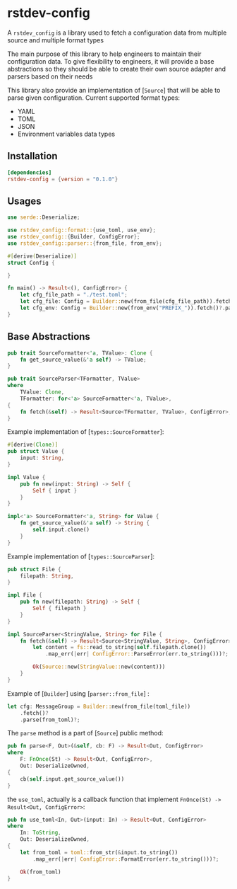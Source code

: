 # rstdev-config

A `rstdev_config` is a library used to fetch a configuration data
from multiple source and multiple format types

The main purpose of this library to help engineers to maintain their configuration
data. To give flexibility to engineers, it will provide a base abstractions 
so they should be able to create their own source adapter and parsers based on their needs

This library also provide an implementation of [`Source`] that will be able to parse given configuration.
Current supported format types:
- YAML
- TOML
- JSON
- Environment variables data types

## Installation

```toml
[dependencies]
rstdev-config = {version = "0.1.0"}
```

## Usages 

```rust
use serde::Deserialize;

use rstdev_config::format::{use_toml, use_env};
use rstdev_config::{Builder, ConfigError};
use rstdev_config::parser::{from_file, from_env};

#[derive(Deserialize)]
struct Config {

}

fn main() -> Result<(), ConfigError> {
    let cfg_file_path = "./test.toml";
    let cfg_file: Config = Builder::new(from_file(cfg_file_path)).fetch()?.parse(use_toml)?;
    let cfg_env: Config = Builder::new(from_env("PREFIX_")).fetch()?.parse(use_env)?;
}
```

## Base Abstractions

```rust
pub trait SourceFormatter<'a, TValue>: Clone {
    fn get_source_value(&'a self) -> TValue;
}

pub trait SourceParser<TFormatter, TValue>
where
    TValue: Clone,
    TFormatter: for<'a> SourceFormatter<'a, TValue>,
{
    fn fetch(&self) -> Result<Source<TFormatter, TValue>, ConfigError>;
}

```

Example implementation of [`types::SourceFormatter`]:

```rust
#[derive(Clone)]
pub struct Value {
    input: String,
}

impl Value {
    pub fn new(input: String) -> Self {
        Self { input }
    }
}

impl<'a> SourceFormatter<'a, String> for Value {
    fn get_source_value(&'a self) -> String {
        self.input.clone()
    }
}

```

Example implementation of [`types::SourceParser`]:

```rust
pub struct File {
    filepath: String,
}

impl File {
    pub fn new(filepath: String) -> Self {
        Self { filepath }
    }
}

impl SourceParser<StringValue, String> for File {
    fn fetch(&self) -> Result<Source<StringValue, String>, ConfigError> {
        let content = fs::read_to_string(self.filepath.clone())
            .map_err(|err| ConfigError::ParseError(err.to_string()))?;

        Ok(Source::new(StringValue::new(content)))
    }
}

```

Example of [`Builder`] using [`parser::from_file`] :

```rust
let cfg: MessageGroup = Builder::new(from_file(toml_file))
    .fetch()?
    .parse(from_toml)?;
```

The `parse` method is a part of [`Source`] public method:

```rust
pub fn parse<F, Out>(&self, cb: F) -> Result<Out, ConfigError>
where
    F: FnOnce(St) -> Result<Out, ConfigError>,
    Out: DeserializeOwned,
{
    cb(self.input.get_source_value())
}
```

the `use_toml`, actually is a callback function that implement `FnOnce(St) -> Result<Out, ConfigError>`:

```rust
pub fn use_toml<In, Out>(input: In) -> Result<Out, ConfigError>
where
    In: ToString,
    Out: DeserializeOwned,
{
    let from_toml = toml::from_str(&input.to_string())
        .map_err(|err| ConfigError::FormatError(err.to_string()))?;

    Ok(from_toml)
}
```